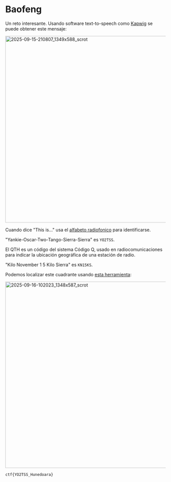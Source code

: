 # Baofeng

Un reto interesante. Usando software text-to-speech como [Kapwig](https://www.kapwing.com/) se puede obtener este mensaje:

<img width="1349" height="588" alt="2025-09-15-210807_1349x588_scrot" src="https://github.com/user-attachments/assets/b8b5e37d-748d-45c0-bfd7-ecce840be081" />

Cuando dice "This is..." usa el [alfabeto radiofonico](https://es.wikipedia.org/wiki/Alfabeto_radiof%C3%B3nico) para identificarse.

"Yankie-Oscar-Two-Tango-Sierra-Sierra" es `YO2TSS`.

El   QTH es un código del sistema Código Q, usado en radiocomunicaciones para indicar la ubicación geográfica de una estación de radio.

"Kilo November 1 5 Kilo Sierra" es `KN15KS`.

Podemos localizar este cuadrante usando [esta herramienta](https://qsl.design/en/find-qth-locator/):

<img width="1348" height="587" alt="2025-09-16-102023_1348x587_scrot" src="https://github.com/user-attachments/assets/94501402-8b99-4f92-9e20-5065d714d176" />

`ctf{YO2TSS_Hunedoara} `


